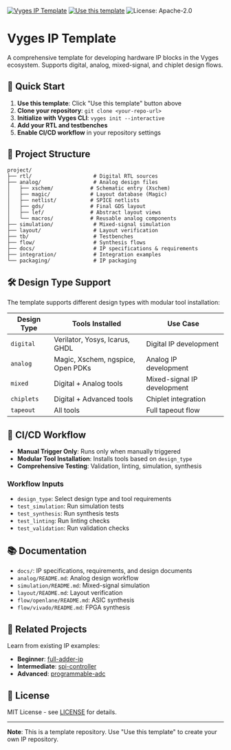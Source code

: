 [![Vyges IP Template](https://img.shields.io/badge/template-vyges--ip--template-blue)](https://github.com/vyges/vyges-ip-template)
[![Use this template](https://img.shields.io/badge/Use%20this%20template-vyges--ip--template-brightgreen?style=for-the-badge)](https://github.com/vyges/vyges-ip-template/generate)
![License: Apache-2.0](https://img.shields.io/badge/License-Apache--2.0-blue.svg)

# Vyges IP Template

A comprehensive template for developing hardware IP blocks in the Vyges ecosystem. Supports digital, analog, mixed-signal, and chiplet design flows.

## 🚀 Quick Start

1. **Use this template**: Click "Use this template" button above
2. **Clone your repository**: `git clone <your-repo-url>`
3. **Initialize with Vyges CLI**: `vyges init --interactive`
4. **Add your RTL and testbenches**
5. **Enable CI/CD workflow** in your repository settings

## 📁 Project Structure

```
project/
├── rtl/                    # Digital RTL sources
├── analog/                 # Analog design files
│   ├── xschem/            # Schematic entry (Xschem)
│   ├── magic/             # Layout database (Magic)
│   ├── netlist/           # SPICE netlists
│   ├── gds/               # Final GDS layout
│   ├── lef/               # Abstract layout views
│   └── macros/            # Reusable analog components
├── simulation/             # Mixed-signal simulation
├── layout/                 # Layout verification
├── tb/                     # Testbenches
├── flow/                   # Synthesis flows
├── docs/                   # IP specifications & requirements
├── integration/            # Integration examples
└── packaging/              # IP packaging
```

## 🛠️ Design Type Support

The template supports different design types with modular tool installation:

| Design Type | Tools Installed | Use Case |
|-------------|----------------|----------|
| `digital` | Verilator, Yosys, Icarus, GHDL | Digital IP development |
| `analog` | Magic, Xschem, ngspice, Open PDKs | Analog IP development |
| `mixed` | Digital + Analog tools | Mixed-signal IP development |
| `chiplets` | Digital + Advanced tools | Chiplet integration |
| `tapeout` | All tools | Full tapeout flow |

## 🔧 CI/CD Workflow

- **Manual Trigger Only**: Runs only when manually triggered
- **Modular Tool Installation**: Installs tools based on `design_type`
- **Comprehensive Testing**: Validation, linting, simulation, synthesis

### Workflow Inputs
- `design_type`: Select design type and tool requirements
- `test_simulation`: Run simulation tests
- `test_synthesis`: Run synthesis tests
- `test_linting`: Run linting checks
- `test_validation`: Run validation checks

## 📚 Documentation

- `docs/`: IP specifications, requirements, and design documents
- `analog/README.md`: Analog design workflow
- `simulation/README.md`: Mixed-signal simulation
- `layout/README.md`: Layout verification
- `flow/openlane/README.md`: ASIC synthesis
- `flow/vivado/README.md`: FPGA synthesis

## 🔗 Related Projects

Learn from existing IP examples:
- **Beginner**: [full-adder-ip](https://github.com/vyges/full-adder-ip)
- **Intermediate**: [spi-controller](https://github.com/vyges/spi-controller)
- **Advanced**: [programmable-adc](https://github.com/vyges/programmable-adc)

## 📄 License

MIT License - see [LICENSE](LICENSE) for details.

---

**Note**: This is a template repository. Use "Use this template" to create your own IP repository.
